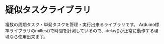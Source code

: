 # 疑似タスクライブラリ
複数の周期タスク・単発タスクを管理・実行出来るライブラリです。
Arduino標準ライブラリのmilles()で時間を計測しているので、delay()が正常に動作する環境なら使用出来ます。
